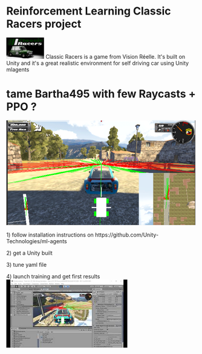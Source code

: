 # Reinforcement Learning Classic Racers project

<p>
  <img src="./png/Capture_000.PNG" width="100" title="Vision Reelle - Classic Racers">
  Classic Racers is a game from Vision Réelle.
  It's built on Unity and it's a great realistic environment for self driving car using Unity mlagents
 </p>

# tame Bartha495 with few Raycasts + PPO ?
<p>
  <img src="./png/Capture_001.PNG" width="500" alt="Classic Racers">
</p>

<p>1)  follow installation instructions on https://github.com/Unity-Technologies/ml-agents
  </p>
  
<p>2) get a Unity built
  </p>
    
<p>3) tune yaml file
  </p>
  
<p>4) launch training and get first results
  <br>
  <a href="https://youtu.be/F8U5qR97BEo"><img src="./png/Capture_050.jpg" alt="1st full lap" /></a>
    </p>

